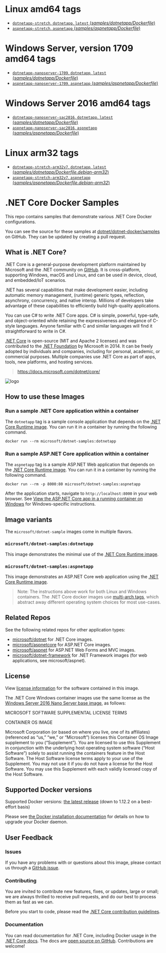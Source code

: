 # Linux amd64 tags

- [`dotnetapp-stretch`, `dotnetapp`, `latest` (*samples/dotnetapp/Dockerfile*)](https://github.com/dotnet/dotnet-docker/blob/master/samples/dotnetapp/Dockerfile)
- [`aspnetapp-stretch`, `aspnetapp` (*samples/aspnetapp/Dockerfile*)](https://github.com/dotnet/dotnet-docker/blob/master/samples/aspnetapp/Dockerfile)

# Windows Server, version 1709 amd64 tags

- [`dotnetapp-nanoserver-1709`, `dotnetapp`, `latest` (*samples/dotnetapp/Dockerfile*)](https://github.com/dotnet/dotnet-docker/blob/master/samples/dotnetapp/Dockerfile)
- [`aspnetapp-nanoserver-1709`, `aspnetapp` (*samples/aspnetapp/Dockerfile*)](https://github.com/dotnet/dotnet-docker/blob/master/samples/aspnetapp/Dockerfile)

# Windows Server 2016 amd64 tags

- [`dotnetapp-nanoserver-sac2016`, `dotnetapp`, `latest` (*samples/dotnetapp/Dockerfile*)](https://github.com/dotnet/dotnet-docker/blob/master/samples/dotnetapp/Dockerfile)
- [`aspnetapp-nanoserver-sac2016`, `aspnetapp` (*samples/aspnetapp/Dockerfile*)](https://github.com/dotnet/dotnet-docker/blob/master/samples/aspnetapp/Dockerfile)

# Linux arm32 tags

- [`dotnetapp-stretch-arm32v7`, `dotnetapp`, `latest` (*samples/dotnetapp/Dockerfile.debian-arm32*)](https://github.com/dotnet/dotnet-docker/blob/master/samples/dotnetapp/Dockerfile.debian-arm32)
- [`aspnetapp-stretch-arm32v7`, `aspnetapp` (*samples/aspnetapp/Dockerfile.debian-arm32*)](https://github.com/dotnet/dotnet-docker/blob/master/samples/aspnetapp/Dockerfile.debian-arm32)

# .NET Core Docker Samples

This repo contains samples that demonstrate various .NET Core Docker configurations.

You can see the source for these samples at [dotnet/dotnet-docker/samples](https://github.com/dotnet/dotnet-docker/tree/master/samples/README.md) on GitHub. They can be updated by creating a pull request.

## What is .NET Core?

.NET Core is a general-purpose development platform maintained by Microsoft and the .NET community on [GitHub](https://github.com/dotnet/core). It is cross-platform, supporting Windows, macOS and Linux, and can be used in device, cloud, and embedded/IoT scenarios.

.NET has several capabilities that make development easier, including automatic memory management, (runtime) generic types, reflection, asynchrony, concurrency, and native interop. Millions of developers take advantage of these capabilities to efficiently build high-quality applications.

You can use C# to write .NET Core apps. C# is simple, powerful, type-safe, and object-oriented while retaining the expressiveness and elegance of C-style languages. Anyone familiar with C and similar languages will find it straightforward to write in C#.

[.NET Core](https://github.com/dotnet/core) is open-source (MIT and Apache 2 licenses) and was contributed to the [.NET Foundation](http://dotnetfoundation.org) by Microsoft in 2014. It can be freely adopted by individuals and companies, including for personal, academic, or commercial purposes. Multiple companies use .NET Core as part of apps, tools, new platforms, and hosting services.

> https://docs.microsoft.com/dotnet/core/

![logo](https://avatars0.githubusercontent.com/u/9141961?v=3&amp;s=100)

## How to use these Images

### Run a sample .NET Core application within a container

The `dotnetapp` tag is a sample console application that depends on the [.NET Core Runtime image](https://hub.docker.com/r/microsoft/dotnet). You can run it in a container by running the following command.

```console
docker run --rm microsoft/dotnet-samples:dotnetapp
```

### Run a sample ASP.NET Core application within a container

The `aspnetapp` tag is a sample ASP.NET Web application that depends on the [.NET Core Runtime image](https://hub.docker.com/r/microsoft/dotnet). You can run it in a container by running the following command.

```console
docker run --rm -p 8000:80 microsoft/dotnet-samples:aspnetapp
```

After the application starts, navigate to `http://localhost:8000` in your web browser. See [View the ASP.NET Core app in a running container on Windows](https://github.com/dotnet/dotnet-docker/blob/master/samples/aspnetapp/README.md#view-the-aspnet-core-app-in-a-running-container-on-windows) for Windows-specific instructions.

## Image variants

The `microsoft/dotnet-sample` images come in multiple flavors.

### `microsoft/dotnet-samples:dotnetapp`

This image demonstrates the minimal use of the [.NET Core Runtime image](https://hub.docker.com/r/microsoft/dotnet).

### `microsoft/dotnet-samples:aspnetapp`

This image demonstrates an ASP.NET Core web application using the [.NET Core Runtime image](https://hub.docker.com/r/microsoft/dotnet).

> Note: The instructions above work for both Linux and Windows containers. The .NET Core docker images use [multi-arch tags](https://github.com/dotnet/announcements/issues/14), which abstract away different operating system choices for most use-cases.

## Related Repos

See the following related repos for other application types:

- [microsoft/dotnet](https://hub.docker.com/r/microsoft/dotnet/) for .NET Core images.
- [microsoft/aspnetcore](https://hub.docker.com/r/microsoft/aspnetcore/) for ASP.NET Core images.
- [microsoft/aspnet](https://hub.docker.com/r/microsoft/aspnet/) for ASP.NET Web Forms and MVC images.
- [microsoft/dotnet-framework](https://hub.docker.com/r/microsoft/dotnet-framework/) for .NET Framework images (for web applications, see microsoft/aspnet).

## License

View [license information](https://www.microsoft.com/net/dotnet_library_license.htm) for the software contained in this image.

The .NET Core Windows container images use the same license as the [Windows Server 2016 Nano Server base image](https://hub.docker.com/r/microsoft/nanoserver/), as follows:

MICROSOFT SOFTWARE SUPPLEMENTAL LICENSE TERMS

CONTAINER OS IMAGE

Microsoft Corporation (or based on where you live, one of its affiliates) (referenced as “us,” “we,” or “Microsoft”) licenses this Container OS Image supplement to you (“Supplement”). You are licensed to use this Supplement in conjunction with the underlying host operating system software (“Host Software”) solely to assist running the containers feature in the Host Software. The Host Software license terms apply to your use of the Supplement. You may not use it if you do not have a license for the Host Software. You may use this Supplement with each validly licensed copy of the Host Software.

## Supported Docker versions

Supported Docker versions: [the latest release](https://github.com/docker/docker/releases/latest) (down to 1.12.2 on a best-effort basis)

Please see [the Docker installation documentation](https://docs.docker.com/installation/) for details on how to upgrade your Docker daemon.

## User Feedback

### Issues

If you have any problems with or questions about this image, please contact us through a [GitHub issue](https://github.com/dotnet/dotnet-docker/issues).

### Contributing

You are invited to contribute new features, fixes, or updates, large or small; we are always thrilled to receive pull requests, and do our best to process them as fast as we can.

Before you start to code, please read the [.NET Core contribution guidelines](https://github.com/dotnet/coreclr/blob/master/CONTRIBUTING.md).

### Documentation

You can read documentation for .NET Core, including Docker usage in the [.NET Core docs](https://docs.microsoft.com/dotnet/articles/core/). The docs are [open source on GitHub](https://github.com/dotnet/core-docs). Contributions are welcome!
